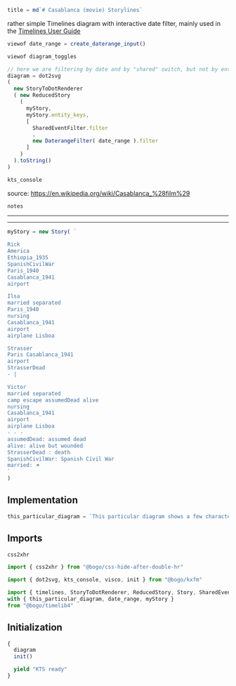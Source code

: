```js
title = md`# Casablanca (movie) Storylines`
```

rather simple Timelines diagram with interactive date filter, mainly used in the [Timelines User Guide](/@bogo/timelines-user-guide)

```js
viewof date_range = create_daterange_input()
```

```js
viewof diagram_toggles
```

```js
// here we are filtering by date and by "shared" switch, but not by entities
diagram = dot2svg
( 
  new StoryToDotRenderer
  ( new ReducedStory
    (
      myStory, 
      myStory.entity_keys, 
      [
        SharedEventFilter.filter
        ,
        new DaterangeFilter( date_range ).filter
      ] 
    ) 
  ).toString() 
)
```

```js
kts_console
```

source: https://en.wikipedia.org/wiki/Casablanca_%28film%29

```js
notes
```

- - -
- - -

```js
myStory = new Story( `

Rick
America
Ethiopia_1935
SpanishCivilWar
Paris_1940
Casablanca_1941
airport

Ilsa
married separated
Paris_1940
nursing
Casablanca_1941
airport
airplane Lisboa

Strasser
Paris Casablanca_1941
airport 
StrasserDead
- |

Victor
married separated
camp escape assumedDead alive
nursing
Casablanca_1941
airport
airplane Lisboa
- - -
assumedDead: assumed dead
alive: alive but wounded
StrasserDead : death
SpanishCivilWar: Spanish Civil War
married: ⚭
`
)
```

## Implementation

```js
this_particular_diagram = `This particular diagram shows a few characters and events from the fictional movie Casablanca.`
```

## Imports

```js
css2xhr
```

```js
import { css2xhr } from "@bogo/css-hide-after-double-hr"
```

```js
import { dot2svg, kts_console, visco, init } from "@bogo/kxfm"
```

```js
import { timelines, StoryToDotRenderer, ReducedStory, Story, SharedEventFilter, DaterangeFilter, create_daterange_input, notes, viewof diagram_toggles }
with { this_particular_diagram, date_range, myStory }
from "@bogo/timelib4"
```

## Initialization

```js
{
  diagram
  init()

  yield "KTS ready"
}
```
